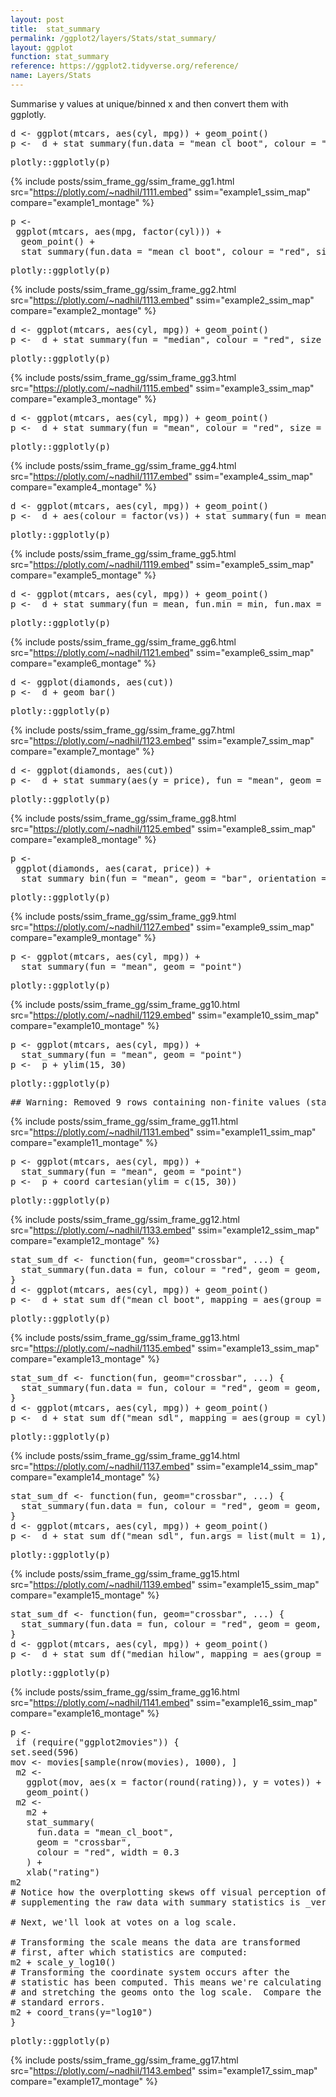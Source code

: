 ```yaml
---
layout: post
title:  stat_summary
permalink: /ggplot2/layers/Stats/stat_summary/
layout: ggplot
function: stat_summary
reference: https://ggplot2.tidyverse.org/reference/
name: Layers/Stats
---
```


Summarise y values at unique/binned x and then convert them with ggplotly.








<pre class="mcode">
d <- ggplot(mtcars, aes(cyl, mpg)) + geom_point()
p <-  d + stat_summary(fun.data = "mean_cl_boot", colour = "red", size = 2)
</pre>


<pre class="mcode">
plotly::ggplotly(p)
</pre>

{% include posts/ssim_frame_gg/ssim_frame_gg1.html src="https://plotly.com/~nadhil/1111.embed" ssim="example1_ssim_map" compare="example1_montage" %}







<pre class="mcode">
p <-    
 ggplot(mtcars, aes(mpg, factor(cyl))) +
  geom_point() +
  stat_summary(fun.data = "mean_cl_boot", colour = "red", size = 2)
</pre>


<pre class="mcode">
plotly::ggplotly(p)
</pre>

{% include posts/ssim_frame_gg/ssim_frame_gg2.html src="https://plotly.com/~nadhil/1113.embed" ssim="example2_ssim_map" compare="example2_montage" %}







<pre class="mcode">
d <- ggplot(mtcars, aes(cyl, mpg)) + geom_point()
p <-  d + stat_summary(fun = "median", colour = "red", size = 2, geom = "point")
</pre>


<pre class="mcode">
plotly::ggplotly(p)
</pre>

{% include posts/ssim_frame_gg/ssim_frame_gg3.html src="https://plotly.com/~nadhil/1115.embed" ssim="example3_ssim_map" compare="example3_montage" %}







<pre class="mcode">
d <- ggplot(mtcars, aes(cyl, mpg)) + geom_point()
p <-  d + stat_summary(fun = "mean", colour = "red", size = 2, geom = "point")
</pre>


<pre class="mcode">
plotly::ggplotly(p)
</pre>

{% include posts/ssim_frame_gg/ssim_frame_gg4.html src="https://plotly.com/~nadhil/1117.embed" ssim="example4_ssim_map" compare="example4_montage" %}






<pre class="mcode">
d <- ggplot(mtcars, aes(cyl, mpg)) + geom_point()
p <-  d + aes(colour = factor(vs)) + stat_summary(fun = mean, geom="line")
</pre>


<pre class="mcode">
plotly::ggplotly(p)
</pre>

{% include posts/ssim_frame_gg/ssim_frame_gg5.html src="https://plotly.com/~nadhil/1119.embed" ssim="example5_ssim_map" compare="example5_montage" %}







<pre class="mcode">
d <- ggplot(mtcars, aes(cyl, mpg)) + geom_point()
p <-  d + stat_summary(fun = mean, fun.min = min, fun.max = max, colour = "red")
</pre>


<pre class="mcode">
plotly::ggplotly(p)
</pre>

{% include posts/ssim_frame_gg/ssim_frame_gg6.html src="https://plotly.com/~nadhil/1121.embed" ssim="example6_ssim_map" compare="example6_montage" %}







<pre class="mcode">
d <- ggplot(diamonds, aes(cut))
p <-  d + geom_bar()
</pre>


<pre class="mcode">
plotly::ggplotly(p)
</pre>

{% include posts/ssim_frame_gg/ssim_frame_gg7.html src="https://plotly.com/~nadhil/1123.embed" ssim="example7_ssim_map" compare="example7_montage" %}







<pre class="mcode">
d <- ggplot(diamonds, aes(cut))
p <-  d + stat_summary(aes(y = price), fun = "mean", geom = "bar")
</pre>


<pre class="mcode">
plotly::ggplotly(p)
</pre>

{% include posts/ssim_frame_gg/ssim_frame_gg8.html src="https://plotly.com/~nadhil/1125.embed" ssim="example8_ssim_map" compare="example8_montage" %}







<pre class="mcode">
p <-    
 ggplot(diamonds, aes(carat, price)) +
  stat_summary_bin(fun = "mean", geom = "bar", orientation = 'y')
</pre>


<pre class="mcode">
plotly::ggplotly(p)
</pre>

{% include posts/ssim_frame_gg/ssim_frame_gg9.html src="https://plotly.com/~nadhil/1127.embed" ssim="example9_ssim_map" compare="example9_montage" %}







<pre class="mcode">
p <- ggplot(mtcars, aes(cyl, mpg)) +
  stat_summary(fun = "mean", geom = "point")
</pre>


<pre class="mcode">
plotly::ggplotly(p)
</pre>

{% include posts/ssim_frame_gg/ssim_frame_gg10.html src="https://plotly.com/~nadhil/1129.embed" ssim="example10_ssim_map" compare="example10_montage" %}







<pre class="mcode">
p <- ggplot(mtcars, aes(cyl, mpg)) +
  stat_summary(fun = "mean", geom = "point")
p <-  p + ylim(15, 30)
</pre>


<pre class="mcode">
plotly::ggplotly(p)
</pre>

<pre class="wcode">
## Warning: Removed 9 rows containing non-finite values (stat_summary).
</pre>

{% include posts/ssim_frame_gg/ssim_frame_gg11.html src="https://plotly.com/~nadhil/1131.embed" ssim="example11_ssim_map" compare="example11_montage" %}





<pre class="mcode">
p <- ggplot(mtcars, aes(cyl, mpg)) +
  stat_summary(fun = "mean", geom = "point")
p <-  p + coord_cartesian(ylim = c(15, 30))
</pre>


<pre class="mcode">
plotly::ggplotly(p)
</pre>

{% include posts/ssim_frame_gg/ssim_frame_gg12.html src="https://plotly.com/~nadhil/1133.embed" ssim="example12_ssim_map" compare="example12_montage" %}







<pre class="mcode">
stat_sum_df <- function(fun, geom="crossbar", ...) {
  stat_summary(fun.data = fun, colour = "red", geom = geom, width = 0.2, ...)
}
d <- ggplot(mtcars, aes(cyl, mpg)) + geom_point()
p <-  d + stat_sum_df("mean_cl_boot", mapping = aes(group = cyl))
</pre>


<pre class="mcode">
plotly::ggplotly(p)
</pre>

{% include posts/ssim_frame_gg/ssim_frame_gg13.html src="https://plotly.com/~nadhil/1135.embed" ssim="example13_ssim_map" compare="example13_montage" %}







<pre class="mcode">
stat_sum_df <- function(fun, geom="crossbar", ...) {
  stat_summary(fun.data = fun, colour = "red", geom = geom, width = 0.2, ...)
}
d <- ggplot(mtcars, aes(cyl, mpg)) + geom_point()
p <-  d + stat_sum_df("mean_sdl", mapping = aes(group = cyl))
</pre>


<pre class="mcode">
plotly::ggplotly(p)
</pre>

{% include posts/ssim_frame_gg/ssim_frame_gg14.html src="https://plotly.com/~nadhil/1137.embed" ssim="example14_ssim_map" compare="example14_montage" %}







<pre class="mcode">
stat_sum_df <- function(fun, geom="crossbar", ...) {
  stat_summary(fun.data = fun, colour = "red", geom = geom, width = 0.2, ...)
}
d <- ggplot(mtcars, aes(cyl, mpg)) + geom_point()
p <-  d + stat_sum_df("mean_sdl", fun.args = list(mult = 1), mapping = aes(group = cyl))
</pre>


<pre class="mcode">
plotly::ggplotly(p)
</pre>

{% include posts/ssim_frame_gg/ssim_frame_gg15.html src="https://plotly.com/~nadhil/1139.embed" ssim="example15_ssim_map" compare="example15_montage" %}






<pre class="mcode">
stat_sum_df <- function(fun, geom="crossbar", ...) {
  stat_summary(fun.data = fun, colour = "red", geom = geom, width = 0.2, ...)
}
d <- ggplot(mtcars, aes(cyl, mpg)) + geom_point()
p <-  d + stat_sum_df("median_hilow", mapping = aes(group = cyl))
</pre>


<pre class="mcode">
plotly::ggplotly(p)
</pre>

{% include posts/ssim_frame_gg/ssim_frame_gg16.html src="https://plotly.com/~nadhil/1141.embed" ssim="example16_ssim_map" compare="example16_montage" %}



<pre class="mcode">
p <-    
 if (require("ggplot2movies")) {
set.seed(596)
mov <- movies[sample(nrow(movies), 1000), ]
 m2 <-
   ggplot(mov, aes(x = factor(round(rating)), y = votes)) +
   geom_point()
 m2 <-
   m2 +
   stat_summary(
     fun.data = "mean_cl_boot",
     geom = "crossbar",
     colour = "red", width = 0.3
   ) +
   xlab("rating")
m2
# Notice how the overplotting skews off visual perception of the mean
# supplementing the raw data with summary statistics is _very_ important

# Next, we'll look at votes on a log scale.

# Transforming the scale means the data are transformed
# first, after which statistics are computed:
m2 + scale_y_log10()
# Transforming the coordinate system occurs after the
# statistic has been computed. This means we're calculating the summary on the raw data
# and stretching the geoms onto the log scale.  Compare the widths of the
# standard errors.
m2 + coord_trans(y="log10")
}
</pre>


<pre class="mcode">
plotly::ggplotly(p)
</pre>

{% include posts/ssim_frame_gg/ssim_frame_gg17.html src="https://plotly.com/~nadhil/1143.embed" ssim="example17_ssim_map" compare="example17_montage" %}


